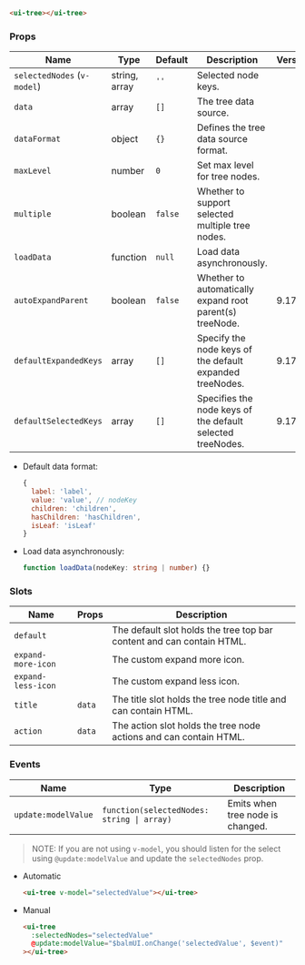 ```html
<ui-tree></ui-tree>
```

### Props

| Name                        | Type          | Default | Description                                                | Version |
| --------------------------- | ------------- | ------- | ---------------------------------------------------------- | ------- |
| `selectedNodes` (`v-model`) | string, array | `''`    | Selected node keys.                                        |         |
| `data`                      | array         | `[]`    | The tree data source.                                      |         |
| `dataFormat`                | object        | `{}`    | Defines the tree data source format.                       |         |
| `maxLevel`                  | number        | `0`     | Set max level for tree nodes.                              |         |
| `multiple`                  | boolean       | `false` | Whether to support selected multiple tree nodes.           |         |
| `loadData`                  | function      | `null`  | Load data asynchronously.                                  |         |
| `autoExpandParent`          | boolean       | `false` | Whether to automatically expand root parent(s) treeNode.   | 9.17.0  |
| `defaultExpandedKeys`       | array         | `[]`    | Specify the node keys of the default expanded treeNodes.   | 9.17.0  |
| `defaultSelectedKeys`       | array         | `[]`    | Specifies the node keys of the default selected treeNodes. | 9.17.0  |

- Default data format:

  ```js
  {
    label: 'label',
    value: 'value', // nodeKey
    children: 'children',
    hasChildren: 'hasChildren',
    isLeaf: 'isLeaf'
  }
  ```

- Load data asynchronously:

  ```ts
  function loadData(nodeKey: string | number) {}
  ```

### Slots

| Name               | Props  | Description                                                           |
| ------------------ | ------ | --------------------------------------------------------------------- |
| `default`          |        | The default slot holds the tree top bar content and can contain HTML. |
| `expand-more-icon` |        | The custom expand more icon.                                          |
| `expand-less-icon` |        | The custom expand less icon.                                          |
| `title`            | `data` | The title slot holds the tree node title and can contain HTML.        |
| `action`           | `data` | The action slot holds the tree node actions and can contain HTML.     |

### Events

| Name                | Type                                       | Description                      |
| ------------------- | ------------------------------------------ | -------------------------------- |
| `update:modelValue` | `function(selectedNodes: string \| array)` | Emits when tree node is changed. |

> NOTE: If you are not using `v-model`, you should listen for the select using `@update:modelValue` and update the `selectedNodes` prop.

- Automatic

  ```html
  <ui-tree v-model="selectedValue"></ui-tree>
  ```

- Manual

  ```html
  <ui-tree
    :selectedNodes="selectedValue"
    @update:modelValue="$balmUI.onChange('selectedValue', $event)"
  ></ui-tree>
  ```
